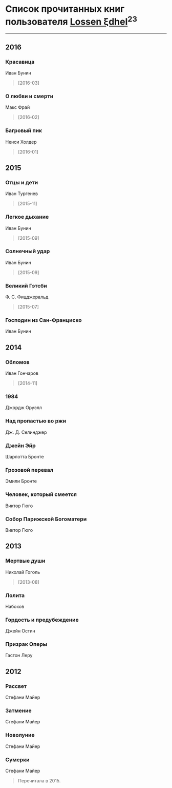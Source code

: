 # Список прочитанных книг пользователя [Lossen ξdhel](http://twitter.com/MrsBlacklili)<sup>23</sup>
---

## 2016

### Красавица
Иван Бунин
> [2016-03] 


### О любви и смерти
Макс Фрай
> [2016-02] 


### Багровый пик
Ненси Холдер
> [2016-01] 



## 2015

### Отцы и дети
Иван Тургенев
> [2015-11] 


### Легкое дыхание
Иван Бунин
> [2015-09] 


### Солнечный удар
Иван Бунин
> [2015-09] 


### Великий Гэтсби
Ф. С. Фицджеральд
> [2015-07] 


### Господин из Сан-Франциско
Иван Бунин



## 2014

### Обломов
Иван Гончаров
> [2014-11] 


### 1984
Джордж Оруэлл


### Над пропастью во ржи
Дж. Д. Селинджер


### Джейн Эйр
Шарлотта Бронте


### Грозовой перевал
Эмили Бронте


### Человек, который смеется
Виктор Гюго


### Собор Парижской Богоматери
Виктор Гюго



## 2013

### Мертвые души
Николай Гоголь
> [2013-08] 


### Лолита
Набоков


### Гордость и предубеждение
Джейн Остин


### Призрак Оперы
Гастон Леру



## 2012

### Рассвет
Стефани Майер


### Затмение
Стефани Майер


### Новолуние
Стефани Майер


### Сумерки
Стефани Майер
> Перечитала в 2015.



